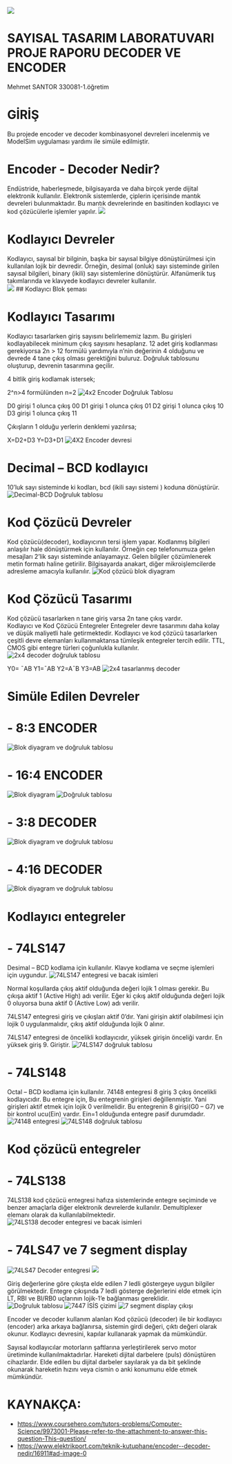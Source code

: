 

![](/imgs/logo.jpg)
# SAYISAL TASARIM LABORATUVARI PROJE RAPORU DECODER VE ENCODER


	
Mehmet SANTOR
330081-1.öğretim


# GİRİŞ

Bu projede encoder ve decoder kombinasyonel devreleri incelenmiş ve ModelSim uygulaması yardımı ile simüle edilmiştir.


# Encoder - Decoder Nedir? 

Endüstride, haberleşmede, bilgisayarda ve daha birçok yerde dijital elektronik kullanılır.
Elektronik sistemlerde, çiplerin içerisinde mantık devreleri bulunmaktadır.
Bu mantık devrelerinde en basitinden kodlayıcı ve kod çözücülerle işlemler yapılır. 
 ![](/imgs/1.jpg)
 
 
# Kodlayıcı Devreler 

Kodlayıcı, sayısal bir bilginin, başka bir sayısal bilgiye dönüştürülmesi için kullanılan lojik bir devredir.
Örneğin, desimal (onluk) sayı sisteminde girilen sayısal bilgileri, binary (ikili) sayı sistemlerine dönüştürür.
Alfanümerik tuş takımlarında ve klavyede kodlayıcı devreler kullanılır.   
 ![](/imgs/2.jpg)
			## Kodlayıcı Blok şeması

# Kodlayıcı Tasarımı
Kodlayıcı tasarlarken giriş sayısını belirlememiz lazım. Bu girişleri kodlayabilecek minimum çıkış sayısını hesaplarız.
 12 adet giriş kodlanması gerekiyorsa 2n > 12 formülü yardımıyla n’nin değerinin 4 olduğunu ve devrede 4 tane çıkış olması gerektiğini buluruz.
 Doğruluk tablosunu oluşturup, devrenin tasarımına geçilir.

4 bitlik giriş kodlamak istersek;

2^n>4 formülünden n=2
  ![4x2 Encoder Doğruluk Tablosu](/imgs/3.jpg)


D0 girişi 1 olunca çıkış 00
D1 girişi 1 olunca çıkış 01
D2 girişi 1 olunca çıkış 10
D3 girişi 1 olunca çıkış 11

Çıkışların 1 olduğu yerlerin denklemi yazılırsa;

X=D2+D3
Y=D3+D1
  ![4X2 Encoder devresi](/imgs/4.jpg)



# Decimal – BCD kodlayıcı 
10’luk sayı sisteminde ki kodları, bcd (ikili sayı sistemi ) koduna dönüştürür. 
 ![Decimal-BCD Doğruluk tablosu	](/imgs/5.jpg)
 
 
# Kod Çözücü Devreler 

Kod çözücü(decoder), kodlayıcının tersi işlem yapar.
Kodlanmış bilgileri anlaşılır hale dönüştürmek için kullanılır.
Örneğin cep telefonumuza gelen mesajları 2’lik sayı sisteminde anlayamayız.
Gelen bilgiler çözümlenerek metin formatı haline getirilir. Bilgisayarda anakart, diğer mikroişlemcilerde adresleme amacıyla kullanılır. 
  ![Kod çözücü blok diyagram](/imgs/6.jpg)
 
 
# Kod Çözücü Tasarımı

Kod çözücü tasarlarken n tane giriş varsa 2n tane çıkış vardır.  
Kodlayıcı ve Kod Çözücü Entegreler Entegreler devre tasarımını daha kolay ve düşük maliyetli hale getirmektedir.
 Kodlayıcı ve kod çözücü tasarlarken çeşitli devre elemanları kullanmaktansa tümleşik entegreler tercih edilir.
 TTL, CMOS gibi entegre türleri çoğunlukla kullanılır. 
  ![2x4 decoder doğruluk tablosu](/imgs/6.jpg)

Y0= ¯AB
Y1=¯AB
Y2=A¯B
Y3=AB
 ![2x4 tasarlanmış decoder](/imgs/7.jpg)
  

# Simüle Edilen Devreler

# - 8:3 ENCODER
![Blok diyagram ve doğruluk tablosu](/imgs/8.jpg)

# - 16:4 ENCODER
![Blok diyagram](/imgs/9.jpg)
![Doğruluk tablosu](/imgs/10.jpg)

# - 3:8 DECODER
![Blok diyagram ve doğruluk tablosu](/imgs/11.jpg)

# - 4:16 DECODER
![Blok diyagram ve doğruluk tablosu](/imgs/12.jpg)

# Kodlayıcı entegreler 
 
 
# - 74LS147 
 
Desimal – BCD kodlama için kullanılır. Klavye kodlama ve seçme işlemleri için uygundur. 
 ![74LS147 entegresi ve bacak isimleri](/imgs/13.jpg)
 
Normal koşullarda çıkış aktif olduğunda değeri lojik 1 olması gerekir. Bu çıkışa aktif 1 (Active High) adı verilir.
Eğer ki çıkış aktif olduğunda değeri lojik 0 oluyorsa buna aktif 0 (Active Low) adı verilir. 
 
74LS147 entegresi giriş ve çıkışları aktif 0’dır. Yani girişin aktif olabilmesi için lojik 0 uygulanmalıdır, çıkış aktif olduğunda lojik 0 alınır. 
 
74LS147 entegresi de öncelikli kodlayıcıdır, yüksek girişin önceliği vardır. En yüksek giriş 9. Giriştir. 
 ![74LS147 doğruluk tablosu](/imgs/14.jpg)
 
 
 
# - 74LS148 
 
Octal – BCD kodlama için kullanılır. 74148 entegresi 8 giriş 3 çıkış öncelikli kodlayıcıdır.
Bu entegre için, Bu entegrenin girişleri değillenmiştir. Yani girişleri aktif etmek için lojik 0 verilmelidir.
Bu entegrenin 8 girişi(G0 – G7) ve bir kontrol ucu(Ein) vardır. Ein=1 olduğunda entegre pasif durumdadır. 
 ![74148 entegresi](/imgs/15.jpg)
 ![74LS148 doğruluk tablosu](/imgs/16.jpg)
 
 
# Kod çözücü entegreler 
 
# - 74LS138 
 
74LS138 kod çözücü entegresi hafıza sistemlerinde entegre seçiminde ve benzer amaçlarla diğer elektronik devrelerde kullanılır.
Demultiplexer elemanı olarak da kullanılabilmektedir. 
 ![74LS138 decoder entegresi ve bacak isimleri](/imgs/17.jpg)
 
 
 
# - 74LS47 ve 7 segment display 
  ![74LS47 Decoder entegresi](/imgs/18.jpg)
  ![](/imgs/19.jpg)
 
 
Giriş değerlerine göre çıkışta elde edilen 7 ledli göstergeye uygun bilgiler görülmektedir.
Entegre çıkışında 7 ledli gösterge değerlerini elde etmek için LT, RBI ve BI/RB0 uçlarının lojik-1’e bağlanması gereklidir. 
 ![Doğruluk tablosu](/imgs/20.jpg)
 ![7447 İSİS çizimi](/imgs/21.jpg)
 ![7 segment display çıkışı](/imgs/22.jpg)
 
 
Encoder ve decoder kullanım alanları Kod çözücü (decoder) ile bir kodlayıcı (encoder) arka arkaya bağlanırsa, 
sistemin girdi değeri, çıktı değeri olarak okunur. Kodlayıcı devresini, kapılar kullanarak yapmak da mümkündür. 
 
Sayısal kodlayıcılar motorların şaftlarına yerleştirilerek servo motor üretiminde kullanılmaktadırlar.
Hareketi dijital darbelere (puls) dönüştüren cihazlardır.
Elde edilen bu dijital darbeler sayılarak ya da bit şeklinde okunarak hareketin hızını veya cismin o anki konumunu elde etmek mümkündür.





# KAYNAKÇA: 
- https://www.coursehero.com/tutors-problems/Computer-Science/9973001-Please-refer-to-the-attachment-to-answer-this-question-This-question/
- https://www.elektrikport.com/teknik-kutuphane/encoder--decoder-nedir/16911#ad-image-0
 